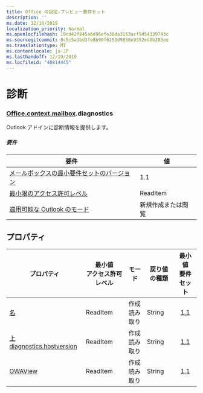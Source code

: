 ```yaml
---
title: Office の設定-プレビュー要件セット
description: ''
ms.date: 12/16/2019
localization_priority: Normal
ms.openlocfilehash: 19cd42f845a6d96efe38da3153acf9d54339743c
ms.sourcegitcommit: 8c5c5a1bd3fe8b90f6253d9850e9352ed0b283ee
ms.translationtype: MT
ms.contentlocale: ja-JP
ms.lasthandoff: 12/19/2019
ms.locfileid: "40814445"
---
```

# <a name="diagnostics"></a>診断

### <a name="officeofficemdcontextofficecontextmdmailboxofficecontextmailboxmddiagnostics"></a>[Office](office.md)[.context](office.context.md)[.mailbox](office.context.mailbox.md).diagnostics

Outlook アドインに診断情報を提供します。

##### <a name="requirements"></a>要件

|要件| 値|
|---|---|
|[メールボックスの最小要件セットのバージョン](../../requirement-sets/outlook-api-requirement-sets.md)| 1.1|
|[最小限のアクセス許可レベル](/outlook/add-ins/understanding-outlook-add-in-permissions)| ReadItem|
|[適用可能な Outlook のモード](/outlook/add-ins/#extension-points)| 新規作成または閲覧|

## <a name="properties"></a>プロパティ

| プロパティ | 最小値<br>アクセス許可レベル | モード | 戻り値の種類 | 最小値<br>要件セット |
|---|---|---|---|:---:|
| [名](/javascript/api/outlook/office.diagnostics?view=outlook-js-preview#hostname) | ReadItem | 作成<br>読み取り | String | [1.1](../requirement-set-1.1/outlook-requirement-set-1.1.md) |
| [上 diagnostics.hostversion](/javascript/api/outlook/office.diagnostics?view=outlook-js-preview#hostversion) | ReadItem | 作成<br>読み取り | String | [1.1](../requirement-set-1.1/outlook-requirement-set-1.1.md) |
| [OWAView](/javascript/api/outlook/office.diagnostics?view=outlook-js-preview#owaview) | ReadItem | 作成<br>読み取り | String | [1.1](../requirement-set-1.1/outlook-requirement-set-1.1.md) |

